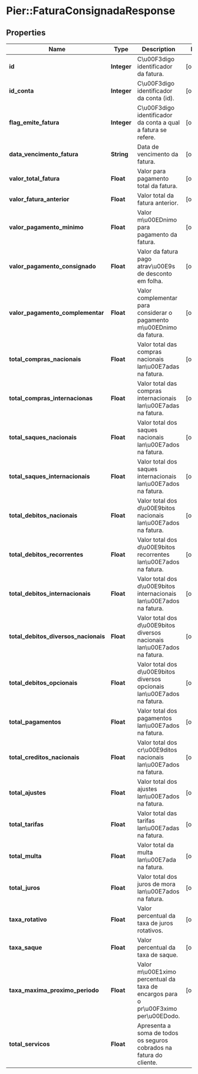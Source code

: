 # Pier::FaturaConsignadaResponse

## Properties
Name | Type | Description | Notes
------------ | ------------- | ------------- | -------------
**id** | **Integer** | C\u00F3digo identificador da fatura. | [optional] 
**id_conta** | **Integer** | C\u00F3digo identificador da conta (id). | [optional] 
**flag_emite_fatura** | **Integer** | C\u00F3digo identificador da conta a qual a fatura se refere. | [optional] 
**data_vencimento_fatura** | **String** | Data de vencimento da fatura. | [optional] 
**valor_total_fatura** | **Float** | Valor para pagamento total da fatura. | [optional] 
**valor_fatura_anterior** | **Float** | Valor total da fatura anterior. | [optional] 
**valor_pagamento_minimo** | **Float** | Valor m\u00EDnimo para pagamento da fatura. | [optional] 
**valor_pagamento_consignado** | **Float** | Valor da fatura pago atrav\u00E9s de desconto em folha. | [optional] 
**valor_pagamento_complementar** | **Float** | Valor complementar para considerar o pagamento m\u00EDnimo da fatura. | [optional] 
**total_compras_nacionais** | **Float** | Valor total das compras nacionais lan\u00E7adas na fatura. | [optional] 
**total_compras_internacionas** | **Float** | Valor total das compras internacionais lan\u00E7adas na fatura. | [optional] 
**total_saques_nacionais** | **Float** | Valor total dos saques nacionais lan\u00E7ados na fatura. | [optional] 
**total_saques_internacionais** | **Float** | Valor total dos saques internacionais lan\u00E7ados na fatura. | [optional] 
**total_debitos_nacionais** | **Float** | Valor total dos d\u00E9bitos nacionais lan\u00E7ados na fatura. | [optional] 
**total_debitos_recorrentes** | **Float** | Valor total dos d\u00E9bitos recorrentes lan\u00E7ados na fatura. | [optional] 
**total_debitos_internacionais** | **Float** | Valor total dos d\u00E9bitos internacionais lan\u00E7ados na fatura. | [optional] 
**total_debitos_diversos_nacionais** | **Float** | Valor total dos d\u00E9bitos diversos nacionais lan\u00E7ados na fatura. | [optional] 
**total_debitos_opcionais** | **Float** | Valor total dos d\u00E9bitos diversos opcionais lan\u00E7ados na fatura. | [optional] 
**total_pagamentos** | **Float** | Valor total dos pagamentos lan\u00E7ados na fatura. | [optional] 
**total_creditos_nacionais** | **Float** | Valor total dos cr\u00E9ditos nacionais lan\u00E7ados na fatura. | [optional] 
**total_ajustes** | **Float** | Valor total dos ajustes lan\u00E7ados na fatura. | [optional] 
**total_tarifas** | **Float** | Valor total das tarifas lan\u00E7adas na fatura. | [optional] 
**total_multa** | **Float** | Valor total da multa lan\u00E7ada na fatura. | [optional] 
**total_juros** | **Float** | Valor total dos juros de mora lan\u00E7ados na fatura. | [optional] 
**taxa_rotativo** | **Float** | Valor percentual da taxa de juros rotativos. | [optional] 
**taxa_saque** | **Float** | Valor percentual da taxa de saque. | [optional] 
**taxa_maxima_proximo_periodo** | **Float** | Valor m\u00E1ximo percentual da taxa de encargos para o pr\u00F3ximo per\u00EDodo. | [optional] 
**total_servicos** | **Float** | Apresenta a soma de todos os seguros cobrados na fatura do cliente. | 


